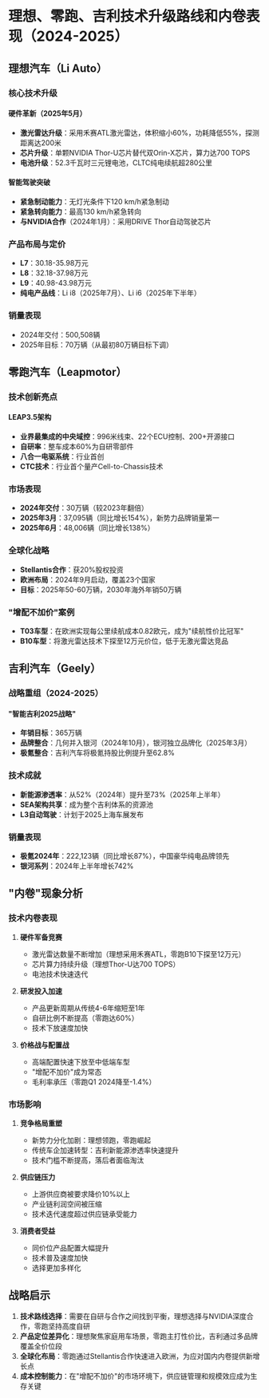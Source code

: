 # 理想、零跑、吉利技术升级路线和内卷表现（2024-2025）

## 理想汽车（Li Auto）

### 核心技术升级

#### 硬件革新（2025年5月）
- **激光雷达升级**：采用禾赛ATL激光雷达，体积缩小60%，功耗降低55%，探测距离达200米
- **芯片升级**：单颗NVIDIA Thor-U芯片替代双Orin-X芯片，算力达700 TOPS
- **电池升级**：52.3千瓦时三元锂电池，CLTC纯电续航超280公里

#### 智能驾驶突破
- **紧急制动能力**：无灯光条件下120 km/h紧急制动
- **紧急转向能力**：最高130 km/h紧急转向
- **与NVIDIA合作**（2024年1月）：采用DRIVE Thor自动驾驶芯片

### 产品布局与定价
- **L7**：30.18-35.98万元
- **L8**：32.18-37.98万元  
- **L9**：40.98-43.98万元
- **纯电产品线**：Li i8（2025年7月）、Li i6（2025年下半年）

### 销量表现
- 2024年交付：500,508辆
- 2025年目标：70万辆（从最初80万辆目标下调）

## 零跑汽车（Leapmotor）

### 技术创新亮点

#### LEAP3.5架构
- **业界最集成的中央域控**：996米线束、22个ECU控制、200+开源接口
- **自研率**：整车成本60%为自研零部件
- **八合一电驱系统**：行业首创
- **CTC技术**：行业首个量产Cell-to-Chassis技术

### 市场表现
- **2024年交付**：30万辆（较2023年翻倍）
- **2025年3月**：37,095辆（同比增长154%），新势力品牌销量第一
- **2025年6月**：48,006辆（同比增长138%）

### 全球化战略
- **Stellantis合作**：获20%股权投资
- **欧洲布局**：2024年9月启动，覆盖23个国家
- **目标**：2025年50-60万辆，2030年海外年销50万辆

### "增配不加价"案例
- **T03车型**：在欧洲实现每公里续航成本0.82欧元，成为"续航性价比冠军"
- **B10车型**：将激光雷达技术下探至12万元价位，低于无激光雷达竞品

## 吉利汽车（Geely）

### 战略重组（2024-2025）

#### "智能吉利2025战略"
- **年销目标**：365万辆
- **品牌整合**：几何并入银河（2024年10月），银河独立品牌化（2025年3月）
- **极氪整合**：吉利汽车将极氪持股比例提升至62.8%

### 技术成就
- **新能源渗透率**：从52%（2024年）提升至73%（2025年上半年）
- **SEA架构共享**：成为整个吉利体系的资源池
- **L3自动驾驶**：计划于2025上海车展发布

### 销量表现
- **极氪2024年**：222,123辆（同比增长87%），中国豪华纯电品牌领先
- **银河系列**：2024年上半年增长742%

## "内卷"现象分析

### 技术内卷表现

1. **硬件军备竞赛**
   - 激光雷达数量不断增加（理想采用禾赛ATL，零跑B10下探至12万元）
   - 芯片算力持续升级（理想Thor-U达700 TOPS）
   - 电池技术快速迭代

2. **研发投入加速**
   - 产品更新周期从传统4-6年缩短至1年
   - 自研比例不断提高（零跑达60%）
   - 技术下放速度加快

3. **价格战与配置战**
   - 高端配置快速下放至中低端车型
   - "增配不加价"成为常态
   - 毛利率承压（零跑Q1 2024降至-1.4%）

### 市场影响

1. **竞争格局重塑**
   - 新势力分化加剧：理想领跑，零跑崛起
   - 传统车企加速转型：吉利新能源渗透率快速提升
   - 技术门槛不断提高，落后者面临淘汰

2. **供应链压力**
   - 上游供应商被要求降价10%以上
   - 产业链利润空间被压缩
   - 技术迭代速度超过供应链承受能力

3. **消费者受益**
   - 同价位产品配置大幅提升
   - 技术普及速度加快
   - 选择更加多样化

## 战略启示

1. **技术路线选择**：需要在自研与合作之间找到平衡，理想选择与NVIDIA深度合作，零跑坚持高度自研
2. **产品定位差异化**：理想聚焦家庭用车场景，零跑主打性价比，吉利通过多品牌覆盖全价位段
3. **全球化布局**：零跑通过Stellantis合作快速进入欧洲，为应对国内内卷提供新增长点
4. **成本控制能力**：在"增配不加价"的市场环境下，供应链管理和规模效应成为生存关键
